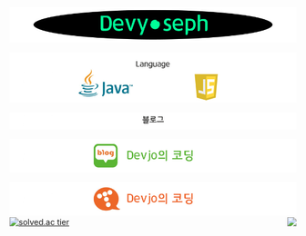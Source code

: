![title](./img/title.gif)

![lang](./img/lang.jpg)



![blog](./img/blog.jpg)

[![blog1](./img/blog1.jpg)](https://blog.naver.com/josephdev123)

[![blog2](./img/blog2.jpg)](https://devyoseph.tistory.com/)
<img align='right' src="https://github-readme-stats.vercel.app/api?username=devyoseph" height="165">
[![solved.ac tier](http://mazassumnida.wtf/api/v2/generate_badge?boj={josephdev})](https://solved.ac/{josephdev})
